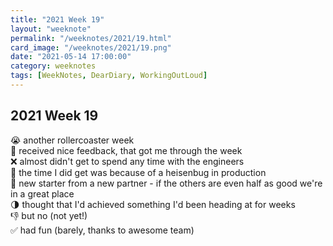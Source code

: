 ```yaml
---
title: "2021 Week 19"
layout: "weeknote"
permalink: "/weeknotes/2021/19.html"
card_image: "/weeknotes/2021/19.png"
date: "2021-05-14 17:00:00"
category: weeknotes
tags: [WeekNotes, DearDiary, WorkingOutLoud]
---
```


## 2021 Week 19

😭 another rollercoaster week <br/>
💖 received nice feedback, that got me through the week <br />
❌ almost didn't get to spend any time with the engineers <br/>
👀 the time I did get was because of a heisenbug in production <br />
🤩 new starter from a new partner - if the others are even half as good we're in a great place <br />
🌗 thought that I'd achieved something I'd been heading at for weeks <br/>
👎 but no (not yet!) <br/>
✅ had fun (barely, thanks to awesome team)
